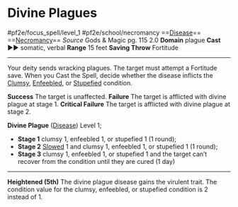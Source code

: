 # Divine Plagues
#pf2e/focus_spell/level_1 #pf2e/school/necromancy 
==[Disease](../../../../../TTRPGShare-Pathfinder-2E-Vault/rules/traits/disease.md)== ==[Necromancy](../../../../../TTRPGShare-Pathfinder-2E-Vault/rules/traits/necromancy.md)==
*Source* Gods & Magic pg. 115 2.0
**Domain** plague
**Cast** ►► somatic, verbal
**Range** 15 feet
**Saving Throw** Fortitude

---
Your deity sends wracking plagues. The target must attempt a Fortitude save. When you Cast the Spell, decide whether the disease inflicts the [Clumsy](../../../Conditions/Clumsy.md), [Enfeebled](../../../Conditions/Enfeebled.md), or [Stupefied](../../../Conditions/Stupefied.md) condition.

**Success** The target is unaffected.
**Failure** The target is afflicted with divine plague at stage 1.
**Critical Failure** The target is afflicted with divine plague at stage 2.

**Divine Plague** ([Disease](../../../../../TTRPGShare-Pathfinder-2E-Vault/rules/traits/disease.md)) Level 1;
- **Stage 1** clumsy 1, enfeebled 1, or stupefied 1 (1 round); 
- **Stage 2** [Slowed](../../../Conditions/Slowed.md) 1 and clumsy 1, enfeebled 1, or stupefied 1 (1 round); 
- **Stage 3** clumsy 1, enfeebled 1, or stupefied 1 and the target can’t recover from the condition until they are cured (1 day)

<hr>

**Heightened (5th)** The divine plague disease gains the virulent trait. The condition value for the clumsy, enfeebled, or stupefied condition is 2 instead of 1.